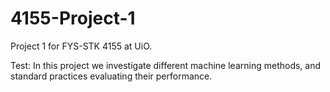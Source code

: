 # 4155-Project-1
Project 1 for FYS-STK 4155 at UiO.

Test: In this project we investigate different machine learning methods, and standard practices evaluating their performance.